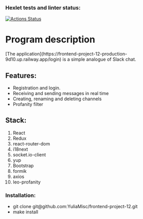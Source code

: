 ### Hexlet tests and linter status:
[![Actions Status](https://github.com/YuliaMisc/frontend-project-12/workflows/hexlet-check/badge.svg)](https://github.com/YuliaMisc/frontend-project-12/actions)

<h1>Program description</h1>
[The application](https://frontend-project-12-production-9d10.up.railway.app/login) is a simple analogue of Slack chat.

<h2>Features:</h2>
<ul>
  <li>Registration and login.</li>
  <li>Receiving and sending messages in real time</li>
  <li>Creating, renaming and deleting channels</li>
  <li>Profanity filter</li>
</ul>

<h2>Stack:</h2>
<ol>
  <li>React</li>
  <li>Redux</li>
  <li>react-router-dom</li>
  <li>i18next</li>
  <li>socket.io-client</li>
  <li>yup</li>
  <li>Bootstrap</li>
  <li>formik</li>
  <li>axios</li>
  <li>leo-profanity</li>
</ol>

<h3>Installation:</h3>
<ul>
  <li>git clone git@github.com:YuliaMisc/frontend-project-12.git</li>
  <li>make install</li>
</ul>
